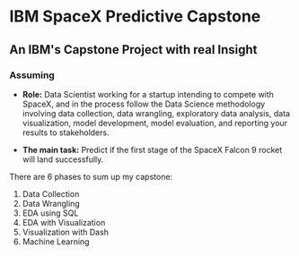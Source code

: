 # IBM SpaceX Predictive Capstone

An IBM's Capstone Project with real Insight
-------------------------------------------
### Assuming 
- **Role:** Data Scientist working for a startup intending to compete with SpaceX, and in the process follow the Data Science methodology involving data collection, data wrangling, exploratory data analysis, data visualization, model development, model evaluation, and reporting your results to stakeholders. 

- **The main task:** Predict if the first stage of the SpaceX Falcon 9 rocket will land successfully.

There are 6 phases to sum up my capstone:
1. Data Collection
2. Data Wrangling
3. EDA using SQL
4. EDA with Visualization
5. Visualization with Dash
6. Machine Learning 

